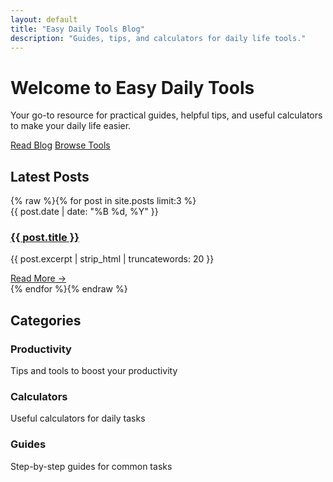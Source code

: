 ```yaml
---
layout: default
title: "Easy Daily Tools Blog"
description: "Guides, tips, and calculators for daily life tools."
---
```


<div class="home">
  <div class="hero-section">
    <h1 class="hero-title">Welcome to Easy Daily Tools</h1>
    <p class="hero-description">Your go-to resource for practical guides, helpful tips, and useful calculators to make your daily life easier.</p>
    <div class="hero-buttons">
      <a href="/blog" class="btn btn-primary">Read Blog</a>
      <a href="/tools" class="btn btn-secondary">Browse Tools</a>
    </div>
  </div>

  <div class="featured-posts">
    <h2>Latest Posts</h2>
    <div class="posts-grid">
      {% raw %}{% for post in site.posts limit:3 %}
      <article class="post-card">
        <div class="post-meta">
          <time datetime="{{ post.date | date_to_xmlschema }}">{{ post.date | date: "%B %d, %Y" }}</time>
        </div>
        <h3 class="post-title">
          <a href="{{ post.url }}">{{ post.title }}</a>
        </h3>
        <p class="post-excerpt">{{ post.excerpt | strip_html | truncatewords: 20 }}</p>
        <a href="{{ post.url }}" class="read-more">Read More →</a>
      </article>
      {% endfor %}{% endraw %}
    </div>
  </div>

  <div class="categories-section">
    <h2>Categories</h2>
    <div class="categories-grid">
      <div class="category-card">
        <h3>Productivity</h3>
        <p>Tips and tools to boost your productivity</p>
      </div>
      <div class="category-card">
        <h3>Calculators</h3>
        <p>Useful calculators for daily tasks</p>
      </div>
      <div class="category-card">
        <h3>Guides</h3>
        <p>Step-by-step guides for common tasks</p>
      </div>
    </div>
  </div>
</div>
